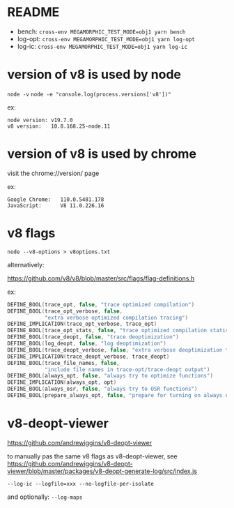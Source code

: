 # README

- bench:   `cross-env MEGAMORPHIC_TEST_MODE=obj1 yarn bench`
- log-opt: `cross-env MEGAMORPHIC_TEST_MODE=obj1 yarn log-opt`
- log-ic:  `cross-env MEGAMORPHIC_TEST_MODE=obj1 yarn log-ic`

# version of v8 is used by node

`node -v`
`node -e "console.log(process.versions['v8'])"`

ex:
```
node version: v19.7.0
v8 version:   10.8.168.25-node.11
```

# version of v8 is used by chrome

visit the chrome://version/ page

ex:
```
Google Chrome:   110.0.5481.178
JavaScript:	     V8 11.0.226.16
```

# v8 flags

`node --v8-options > v8options.txt`

alternatively:

https://github.com/v8/v8/blob/master/src/flags/flag-definitions.h

ex:
```c++
DEFINE_BOOL(trace_opt, false, "trace optimized compilation")
DEFINE_BOOL(trace_opt_verbose, false,
            "extra verbose optimized compilation tracing")
DEFINE_IMPLICATION(trace_opt_verbose, trace_opt)
DEFINE_BOOL(trace_opt_stats, false, "trace optimized compilation statistics")
DEFINE_BOOL(trace_deopt, false, "trace deoptimization")
DEFINE_BOOL(log_deopt, false, "log deoptimization")
DEFINE_BOOL(trace_deopt_verbose, false, "extra verbose deoptimization tracing")
DEFINE_IMPLICATION(trace_deopt_verbose, trace_deopt)
DEFINE_BOOL(trace_file_names, false,
            "include file names in trace-opt/trace-deopt output")
DEFINE_BOOL(always_opt, false, "always try to optimize functions")
DEFINE_IMPLICATION(always_opt, opt)
DEFINE_BOOL(always_osr, false, "always try to OSR functions")
DEFINE_BOOL(prepare_always_opt, false, "prepare for turning on always opt")
```

# v8-deopt-viewer

https://github.com/andrewiggins/v8-deopt-viewer

to manually pas the same v8 flags as v8-deopt-viewer, see
https://github.com/andrewiggins/v8-deopt-viewer/blob/master/packages/v8-deopt-generate-log/src/index.js


`--log-ic --logfile=xxx --no-logfile-per-isolate`

and optionally: `--log-maps`


